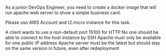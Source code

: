 As a junior DevOps Engineer, you need to create a docker image that will run apache web server to show a simple business card. 

Please use AWS Account and t2.micro instance for this task.

A client wants to use a non-default port 15100 for HTTP
No one should be able to connect to the host instance by SSH
Apache must only be available for one public IP address
Apache server must be the latest but should stay on the same version in future, even after redeployment
